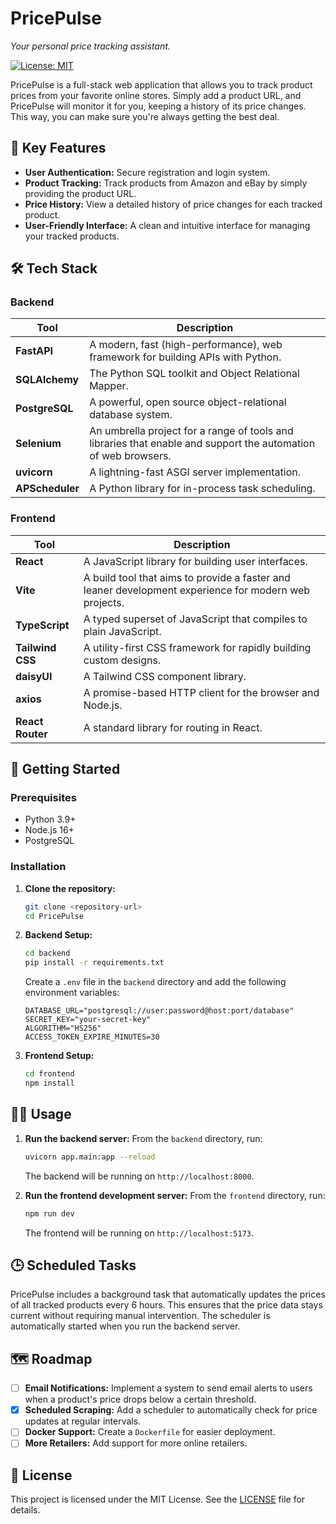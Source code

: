 # PricePulse

*Your personal price tracking assistant.*

[![License: MIT](https://img.shields.io/badge/License-MIT-yellow.svg)](https://opensource.org/licenses/MIT)

PricePulse is a full-stack web application that allows you to track product prices from your favorite online stores. Simply add a product URL, and PricePulse will monitor it for you, keeping a history of its price changes. This way, you can make sure you're always getting the best deal.

## 🚀 Key Features

- **User Authentication:** Secure registration and login system.
- **Product Tracking:** Track products from Amazon and eBay by simply providing the product URL.
- **Price History:** View a detailed history of price changes for each tracked product.
- **User-Friendly Interface:** A clean and intuitive interface for managing your tracked products.

## 🛠️ Tech Stack

### Backend

| Tool | Description |
|---|---|
| **FastAPI** | A modern, fast (high-performance), web framework for building APIs with Python. |
| **SQLAlchemy** | The Python SQL toolkit and Object Relational Mapper. |
| **PostgreSQL** | A powerful, open source object-relational database system. |
| **Selenium** | An umbrella project for a range of tools and libraries that enable and support the automation of web browsers. |
| **uvicorn** | A lightning-fast ASGI server implementation. |
| **APScheduler** | A Python library for in-process task scheduling. |

### Frontend

| Tool | Description |
|---|---|
| **React** | A JavaScript library for building user interfaces. |
| **Vite** | A build tool that aims to provide a faster and leaner development experience for modern web projects. |
| **TypeScript** | A typed superset of JavaScript that compiles to plain JavaScript. |
| **Tailwind CSS** | A utility-first CSS framework for rapidly building custom designs. |
| **daisyUI** | A Tailwind CSS component library. |
| **axios** | A promise-based HTTP client for the browser and Node.js. |
| **React Router** | A standard library for routing in React. |

## 🏁 Getting Started

### Prerequisites

- Python 3.9+
- Node.js 16+
- PostgreSQL

### Installation

1.  **Clone the repository:**
    ```bash
    git clone <repository-url>
    cd PricePulse
    ```

2.  **Backend Setup:**
    ```bash
    cd backend
    pip install -r requirements.txt
    ```
    Create a `.env` file in the `backend` directory and add the following environment variables:
    ```
    DATABASE_URL="postgresql://user:password@host:port/database"
    SECRET_KEY="your-secret-key"
    ALGORITHM="HS256"
    ACCESS_TOKEN_EXPIRE_MINUTES=30
    ```

3.  **Frontend Setup:**
    ```bash
    cd frontend
    npm install
    ```

## 🏃‍♀️ Usage

1.  **Run the backend server:**
    From the `backend` directory, run:
    ```bash
    uvicorn app.main:app --reload
    ```
    The backend will be running on `http://localhost:8000`.

2.  **Run the frontend development server:**
    From the `frontend` directory, run:
    ```bash
    npm run dev
    ```
    The frontend will be running on `http://localhost:5173`.

## 🕒 Scheduled Tasks

PricePulse includes a background task that automatically updates the prices of all tracked products every 6 hours. This ensures that the price data stays current without requiring manual intervention. The scheduler is automatically started when you run the backend server.

## 🗺️ Roadmap

- [ ] **Email Notifications:** Implement a system to send email alerts to users when a product's price drops below a certain threshold.
- [x] **Scheduled Scraping:** Add a scheduler to automatically check for price updates at regular intervals.
- [ ] **Docker Support:** Create a `Dockerfile` for easier deployment.
- [ ] **More Retailers:** Add support for more online retailers.

## 📄 License

This project is licensed under the MIT License. See the [LICENSE](LICENSE) file for details.
